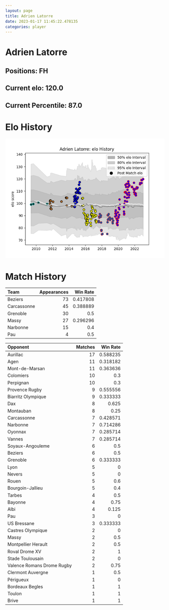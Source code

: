 ```yaml
---  
layout: page  
title: Adrien Latorre  
date: 2023-01-17 11:45:22.478135  
categories: player  
---
```

# Adrien Latorre

## Positions: FH

## Current elo: 120.0

## Current Percentile: 87.0

# Elo History


![elo history](history_AdrienLatorre.png)
# Match History


| Team        |   Appearances |   Win Rate |
|:------------|--------------:|-----------:|
| Beziers     |            73 |   0.417808 |
| Carcassonne |            45 |   0.388889 |
| Grenoble    |            30 |   0.5      |
| Massy       |            27 |   0.296296 |
| Narbonne    |            15 |   0.4      |
| Pau         |             4 |   0.5      |

| Opponent                   |   Matches |   Win Rate |
|:---------------------------|----------:|-----------:|
| Aurillac                   |        17 |   0.588235 |
| Agen                       |        11 |   0.318182 |
| Mont-de-Marsan             |        11 |   0.363636 |
| Colomiers                  |        10 |   0.3      |
| Perpignan                  |        10 |   0.3      |
| Provence Rugby             |         9 |   0.555556 |
| Biarritz Olympique         |         9 |   0.333333 |
| Dax                        |         8 |   0.625    |
| Montauban                  |         8 |   0.25     |
| Carcassonne                |         7 |   0.428571 |
| Narbonne                   |         7 |   0.714286 |
| Oyonnax                    |         7 |   0.285714 |
| Vannes                     |         7 |   0.285714 |
| Soyaux-Angouleme           |         6 |   0.5      |
| Beziers                    |         6 |   0.5      |
| Grenoble                   |         6 |   0.333333 |
| Lyon                       |         5 |   0        |
| Nevers                     |         5 |   0        |
| Rouen                      |         5 |   0.6      |
| Bourgoin-Jallieu           |         5 |   0.4      |
| Tarbes                     |         4 |   0.5      |
| Bayonne                    |         4 |   0.75     |
| Albi                       |         4 |   0.125    |
| Pau                        |         3 |   0        |
| US Bressane                |         3 |   0.333333 |
| Castres Olympique          |         2 |   0        |
| Massy                      |         2 |   0.5      |
| Montpellier Herault        |         2 |   0.5      |
| Roval Drome XV             |         2 |   1        |
| Stade Toulousain           |         2 |   0        |
| Valence Romans Drome Rugby |         2 |   0.75     |
| Clermont Auvergne          |         1 |   0.5      |
| Périgueux                  |         1 |   0        |
| Bordeaux Begles            |         1 |   1        |
| Toulon                     |         1 |   1        |
| Brive                      |         1 |   1        |